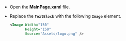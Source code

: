 - Open the **MainPage.xaml** file.
- Replace the **`TextBlock`** with the following **`Image`** element.

    ```xml
    <Image Width="150"
           Height="150"
           Source="Assets/logo.png" />
    ```
